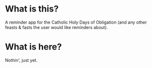 # What is this?

A reminder app for the Catholic Holy Days of Obligation (and any other feasts & fasts the user would like reminders about).

# What is here? 

Nothin', just yet.
